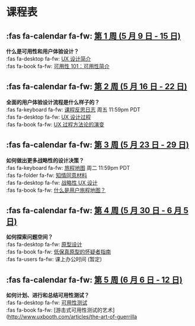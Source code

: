 # 课程表

## :fas fa-calendar fa-fw: [第 1 周 (5 月 9 日 - 15 日)](module-01)
**什么是可用性和用户体验设计？**  
:fas fa-desktop fa-fw: [UX 设计简介](https://docs.google.com/presentation/d/e/2PACX-1vRnnRFelgw1ksq_p8Eryg3dnyLCRRLPf5fBgdwdv9p-tCIwcxqWvzDGrGbjxGHL7HqEJVpmV26ntk3a/pub?start=false&loop=false&delayms=3000)   
:fas fa-book fa-fw: [可用性 101：可用性简介](https://www.nngroup.com/articles/usability-101-introduction-to-usability/)  

## :fas fa-calendar fa-fw: [第 2 周 (5 月 16 日 - 22 日)](module-02)
**全面的用户体验设计流程是什么样子的？**  
:fas fa-keyboard fa-fw: [课程反思日志](https://sso.canvaslms.com/courses/1924881/assignments/14377752) <span class='badge'>周五 11:59pm PDT</span>  
:fas fa-desktop fa-fw: [UX 设计过程](https://docs.google.com/presentation/d/e/2PACX-1vRnnRFelgw1ksq_p8Eryg3dnyLCRRLPf5fBgdwdv9p-tCIwcxqWvzDGrGbjxGHL7HqEJVpmV26ntk3a/pub?start=false&loop=false&delayms=3000)   
:fas fa-book fa-fw: [UX 过程方法论的演变](https://uxplanet.org/the-evolution-of-ux-process-methodology-47f52557178b)  

## :fas fa-calendar fa-fw: [第 3 周 (5 月 23 日 - 29 日)](module-03)
**如何做出更多战略性的设计决策？**  
:fas fa-keyboard fa-fw: [旅程地图](https://sso.canvaslms.com/courses/1924881/assignments/14377756) <span class='badge'>周二 11:59pm PDT</span>  
:fas fa-folder fa-fw: [知情同意材料](https://sso.canvaslms.com/courses/1924881/files/folder/Downloads/Informed%20Consent)  
:fas fa-desktop fa-fw: [战略性 UX 设计](https://docs.google.com/presentation/d/e/2PACX-1vRnnRFelgw1ksq_p8Eryg3dnyLCRRLPf5fBgdwdv9p-tCIwcxqWvzDGrGbjxGHL7HqEJVpmV26ntk3a/pub?start=false&loop=false&delayms=3000)   
:fas fa-book fa-fw: [什么是用户旅程地图？](https://www.aytech.ca/blog/user-journey-map/)  

## :fas fa-calendar fa-fw: [第 4 周 (5 月 30 日 - 6 月 5 日)](module-04)
**如何探索问题空间？**  
:fas fa-desktop fa-fw: [原型设计](https://docs.google.com/presentation/d/e/2PACX-1vRnnRFelgw1ksq_p8Eryg3dnyLCRRLPf5fBgdwdv9p-tCIwcxqWvzDGrGbjxGHL7HqEJVpmV26ntk3a/pub?start=false&loop=false&delayms=3000)   
:fas fa-book fa-fw: [低保真原型的怀疑者指南](https://www.smashingmagazine.com/2014/10/the-skeptics-guide-to-low-fidelity-prototyping/)  
:fas fa-users fa-fw: 课上办公时间 (暂定)  

## :fas fa-calendar fa-fw: [第 5 周 (6 月 6 日 - 12 日)](module-05)
**如何计划、进行和总结可用性测试？**  
:fas fa-desktop fa-fw: [可用性测试](https://docs.google.com/presentation/d/e/2PACX-1vRnnRFelgw1ksq_p8Eryg3dnyLCRRLPf5fBgdwdv9p-tCIwcxqWvzDGrGbjxGHL7HqEJVpmV26ntk3a/pub?start=false&loop=false&delayms=3000)   
:fas fa-book fa-fw: [游击式可用性测试的艺术](http://www.uxbooth.com/articles/the-art-of-guerrilla